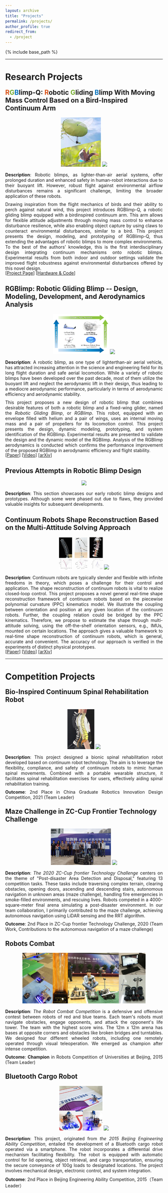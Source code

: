 ```yaml
---
layout: archive
title: "Projects"
permalink: /projects/
author_profile: true
redirect_from:
  - /project
---
```


{% include base_path %}

<hr>

<h1> Research Projects </h1>

<div style="margin-top: -10px;"></div>
<h2> <font color=D95319>R</font><font color=77AC30>G</font><font color=0072BD>B</font>limp-Q: <font color=D95319>R</font>obotic <font color=77AC30>G</font>liding <font color=0072BD>B</font>limp With Moving Mass Control Based on a Bird-Inspired Continuum Arm </h2>

<p align="center">
  <img width="25.3%" src="../files/research/rgblimp-q/Cover.jpg">
  <img width="55%" src="../files/research/rgblimp-q/ProjectPage.gif">
</p>
<div style="text-align: justify;">
  <p style="margin-bottom: -5px;"><strong>Description</strong>:
    Robotic blimps, as lighter-than-air aerial systems, offer prolonged duration and enhanced safety in human-robot interactions due to their buoyant lift. However, robust flight against environmental airflow disturbances remains a significant challenge, limiting the broader application of these robots.
  </p>
  <p style="margin-bottom: -2px;">
    Drawing inspiration from the flight mechanics of birds and their ability to perch against natural wind, this project introduces RGBlimp-Q, a robotic gliding blimp equipped with a birdinspired continuum arm. This arm allows for flexible attitude adjustments through moving mass control to enhance disturbance resilience, while also enabling object capture by using claws to counteract environmental disturbances, similar to a bird. This project presents the design, modeling, and prototyping of RGBlimp-Q, thus extending the advantages of robotic blimps to more complex environments. To the best of the authors’ knowledge, this is the first interdisciplinary design integrating continuum mechanisms onto robotic blimps. Experimental results from both indoor and outdoor settings validate the improved flight robustness against environmental disturbances offered by this novel design. 
  </p>
  [<a href="https://rgblimp.github.io/" style="text-decoration: underline;">Project Page</a>] [<a href="https://github.com/RGBlimp/RGBlimp-Q" style="text-decoration: underline;">Hardware & Code</a>] 
</div>

<div style="margin-top: 20px;"></div>

<h2 id="rgblimp"> RGBlimp: Robotic Gliding Blimp -- Design, Modeling, Development, and Aerodynamics Analysis </h2>

<p align="center">
  <img width="35.3%" src="../files/research/rgblimp/illustration.jpg">
  <img width="45%" src="../files/research/rgblimp/demo.gif">
</p>
<div style="text-align: justify;">
  <p style="margin-bottom: -5px;"><strong>Description</strong>:
    A robotic blimp, as one type of lighterthan-air aerial vehicle, has attracted increasing attention in the science and engineering field for its long flight duration and safe aerial locomotion. While a variety of robotic blimps have been developed over the past decade, most of them utilize the buoyant lift and neglect the aerodynamic lift in their design, thus leading to a mediocre aerodynamic performance, particularly in terms of aerodynamic efficiency and aerodynamic stability.
  </p>
  <p style="margin-bottom: -2px;">
    This project proposes a new design of robotic blimp that combines desirable features of both a robotic blimp and a fixed-wing glider, named the <i>Robotic Gliding Blimp</i>, or <i>RGBlimp</i>. This robot, equipped with an envelope filled with helium and a pair of wings, uses an internal moving mass and a pair of propellers for its locomotion control. This project presents the design, dynamic modeling, prototyping, and system identification of the RGBlimp.  Experimental results are presented to validate the design and the dynamic model of the RGBlimp. Analysis of the RGBlimp aerodynamics is conducted which confirms the performance improvement of the proposed RGBlimp in aerodynamic efficiency and flight stability. 
  </p>
  [<a href="https://ieeexplore.ieee.org/document/10258385" style="text-decoration: underline;">Paper</a>]  
  [<a href="https://youtu.be/AkYN0jurYxI" style="text-decoration: underline;">Video</a>]  
  [<a href="https://arxiv.org/pdf/2306.04079" style="text-decoration: underline;">arXiv</a>]
</div>

<div style="margin-top: 20px;"></div>

<h2> Previous Attempts in Robotic Blimp Design </h2>
<p align="center">
  <img width="80%" src="../files/research/rgblimp_legacy/legacy.gif">
</p>
<div style="text-align: justify;">
  <p><strong>Description</strong>:
    This section showcases our early robotic blimp designs and prototypes. Although some were phased out due to flaws, they provided valuable insights for subsequent developments. 
  </p>
</div>

<div style="margin-top: 20px;"></div>

<h2 id="continuum"> Continuum Robots Shape Reconstruction Based on the Multi-Attitude Solving Approach </h2>

<p align="center">
  <img width="27.8%" src="../files/research/continuum/cover.jpg">
  <img width="65%" src="../files/research/continuum/demo.gif">
</p>
<div style="text-align: justify;">
  <p style="margin-bottom: -2px;"><strong>Description</strong>:
    Continuum robots are typically slender and flexible with infinite freedoms in theory, which poses a challenge for their control and application. The shape reconstruction of continuum robots is vital to realize closed-loop control. This project proposes a novel general real-time shape reconstruction framework of continuum robots based on the piecewise polynomial curvature (PPC) kinematics model. We illustrate the coupling between orientation and position at any given location of the continuum robots. Further, the coupling relation could be bridged by the PPC kinematics. Therefore, we propose to estimate the shape through multi-attitude solving, using the off-the-shelf orientation sensors, e.g., IMUs, mounted on certain locations. The approach gives a valuable framework to real-time shape reconstruction of continuum robots, which is general, accurate and convenient. The accuracy of our approach is verified in the experiments of distinct physical prototypes. 
  </p>
  [<a href="https://ieeexplore.ieee.org/document/9812289" style="text-decoration: underline;">Paper</a>]  
  [<a href="https://youtu.be/tm9aPsXuPTo" style="text-decoration: underline;">Video</a>]  
  [<a href="https://arxiv.org/pdf/2103.05150" style="text-decoration: underline;">arXiv</a>]
</div>


<hr>

<h1> Competition Projects </h1>

<div style="margin-top: -10px;"></div>

<h2 id="spinal"> Bio-Inspired Continuum Spinal Rehabilitation Robot </h2>
<p align="center" >
  <img width="16.93%" src="../files/competitions/spinal.jpg">
  <img width="45%" src="../files/competitions/spinal.gif">
</p>
<div style="text-align: justify;">
  <p style="margin-bottom: -5px;"><strong>Description</strong>:
    This project designed a bionic spinal rehabilitation robot developed based on continuum robot technology. The aim is to leverage the flexibility, compliance, and safety of continuum robots to mimic human spinal movements. Combined with a portable wearable structure, it facilitates spinal rehabilitation exercises for users, effectively aiding spinal rehabilitation training. 
  </p>
  <p style="margin-bottom: -5px;"><strong>Outcome</strong>:
    2nd Place in China Graduate Robotics Innovation Design Competition, 2021 (Team Leader)
  </p>
</div>

<div style="margin-top: 20px;"></div>

<h2 id="maze"> Maze Challenge in ZC-Cup Frontier Technology Challenge </h2>
<p align="center" >
  <img width="38.02%" src="../files/competitions/maze.jpg">
  <img width="40%" src="../files/competitions/maze.gif">
</p>
<div style="text-align: justify;">
  <p style="margin-bottom: -5px;"><strong>Description</strong>:
    <i>The 2020 ZC-Cup frontier Technology Challenge</i> centers on the theme of "Post-disaster Area Detection and Disposal," featuring 13 competition tasks. These tasks include traversing complex terrain, clearing obstacles, opening doors, ascending and descending stairs, autonomous navigation in unknown areas (maze challenge), handling fire emergencies in smoke-filled environments, and rescuing lives. Robots competed in a 4000-square-meter final arena simulating a post-disaster environment. In our team collaboration, I primarily contributed to the maze challenge, achieving autonomous navigation using LiDAR sensing and the RRT algorithm. 
  </p>
  <p style="margin-bottom: -5px;"><strong>Outcome</strong>:
    2nd Place in ZC-Cup frontier Technology Challenge, 2020 (Team Work, Contributions to the autonomous navigation of a maze challenge)
  </p>
</div>

<div style="margin-top: 20px;"></div>

<h2 id="battle"> Robots Combat </h2>
<p align="center" >
  <img width="78%" src="../files/competitions/battle.jpg">
</p>
<div style="text-align: justify;">
  <p style="margin-bottom: -5px;"><strong>Description</strong>:
     <i>The Robot Combat Competition</i> is a defensive and offensive contest between robots of red and blue teams. Each team's robots must navigate obstacles, engage opponents, and attack the opponent's life tower. The team with the highest score wins. The 12m x 12m arena has bases at opposite corners and obstacles like broken bridges and turntables. We designed four different wheeled robots, including one remotely operated through visual teleoperation. We emerged as champion after intense competition. 
  </p>
  <p style="margin-bottom: -5px;"><strong>Outcome</strong>:
    <strong>Champion</strong> in Robots Competition of Universities at Beijing, 2015 (Team Leader)
  </p>
</div>

<div style="margin-top: 20px;"></div>

<h2 id="bcar"> Bluetooth Cargo Robot </h2>
<p align="center" >
  <img width="27.3%" src="../files/competitions/bcar.jpg">
  <img width="50%" src="../files/competitions/bcar.gif">
</p>
<div style="text-align: justify;">
  <p style="margin-bottom: -5px;"><strong>Description</strong>:
    This project, originated from <i>the 2015 Beijing Engineering Ability Competition</i>, entailed the development of a Bluetooth cargo robot operated via a smartphone. The robot incorporates a differential drive mechanism facilitating flexibility. The robot is equipped with automatic control for lid opening, object retrieval, and cargo transportation, ensuring the secure conveyance of 100g loads to designated locations. The project involves mechanical design, electronic control, and system integration. 
  </p>
  <p style="margin-bottom: -5px;"><strong>Outcome</strong>:
    2nd Place in Beijing Engineering Ability Competition, 2015（Team Leader）
  </p>
</div>